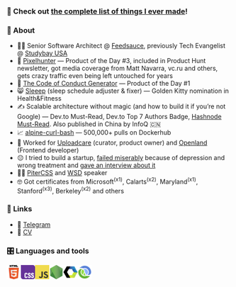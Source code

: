 ### 🎸 Check out [the complete list of things I ever made](https://miloxeon.notion.site/uyouthe/dc3958c3b0d04e03be8c12c0eb3ce1a3?v=e46ca61f82ba48c19ed67bbe99457cff)!

### 🦋 About 
- 👩‍🔬 Senior Software Architect @ [Feedsauce](https://feedsauce.com), previously Tech Evangelist @ [Studybay USA](https://studybay.com)
- 🧠 [Pixelhunter](https://pixelhunter.io) — Product of the Day #3, included in Product Hunt newsletter, got media coverage from Matt Navarra, vc.ru and others, gets crazy traffic even being left untouched for years
- 🥇 [The Code of Conduct Generator](https://www.producthunt.com/posts/the-code-of-conduct-generator) — Product of the Day #1
- 😸 [Sleeep](https://www.producthunt.com/posts/sleeep) (sleep schedule adjuster & fixer) — Golden Kitty nomination in Health&Fitness
- ✍️ Scalable architecture without magic (and how to build it if you’re not Google) — Dev.to Must-Read, Dev.to Top 7 Authors Badge, [Hashnode Must-Read](https://twitter.com/mvoloskov/status/1403273283278192641). Also published in China by InfoQ 🇨🇳
- 📈 [alpine-curl-bash](https://hub.docker.com/r/bizongroup/alpine-curl-bash) — 500,000+ pulls on Dockerhub
- 💼 Worked for [Uploadcare](https://uploadcare.com) (curator, product owner) and [Openland](https://twitter.com/openlandhq) (Frontend developer)
- 😔 I tried to build a startup, [failed miserably](https://miloxeon.com/articles/2020-07-12-thepresence) because of depression and wrong treatment and [gave an interview about it](https://www.failory.com/interview/thepresence)
- 👩‍🎤 [PiterCSS](https://pitercss.com) and [WSD](https://wsd.events) speaker
- 🤓 Got certificates from Microsoft<sup>(x1)</sup>, Calarts<sup>(x2)</sup>, Maryland<sup>(x1)</sup>, Stanford<sup>(x3)</sup>, Berkeley<sup>(x2)</sup> and others

### 🔗 Links
- 💬 [Telegram](https://t.me/lauraxeon)
- 📄 [CV](https://docs.google.com/document/d/1vy1e3gUoa0Fk8xX2x-uVpBHCPWzZJApjs6lIJNDwSBI/edit?usp=sharing)

### 🎛 Languages and tools

<img align="left" src="https://raw.githubusercontent.com/github/explore/80688e429a7d4ef2fca1e82350fe8e3517d3494d/topics/html/html.png" width="32px" height="32px" alt="html"><img align="left" src="https://raw.githubusercontent.com/github/explore/80688e429a7d4ef2fca1e82350fe8e3517d3494d/topics/css/css.png" width="32px" height="32px" alt="css"><img align="left" src="https://raw.githubusercontent.com/github/explore/80688e429a7d4ef2fca1e82350fe8e3517d3494d/topics/javascript/javascript.png" width="32px" height="32px" alt="js"><img align="left" src="https://raw.githubusercontent.com/github/explore/80688e429a7d4ef2fca1e82350fe8e3517d3494d/topics/nodejs/nodejs.png" width="32px" height="32px" alt="nodejs"><img align="left" src="https://raw.githubusercontent.com/github/explore/80688e429a7d4ef2fca1e82350fe8e3517d3494d/topics/web-components/web-components.png" width="32px" height="32px" alt="web components"><img align="left" src="https://raw.githubusercontent.com/github/explore/80688e429a7d4ef2fca1e82350fe8e3517d3494d/topics/clojure/clojure.png" width="32px" height="32px" alt="clojure">

